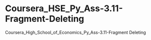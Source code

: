 # Coursera_HSE_Py_Ass-3.11-Fragment-Deleting
Coursera_High_School_of_Economics_Py_Ass-3.11-Fragment Deleting
